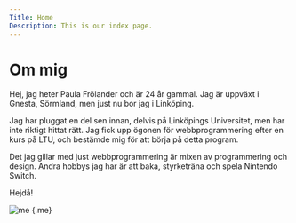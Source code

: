 ```yaml
---
Title: Home
Description: This is our index page.
---
```


Om mig
==========================

Hej, jag heter Paula Frölander och är 24 år gammal. Jag är uppväxt i Gnesta, Sörmland, men just nu bor jag i Linköping.

Jag har pluggat en del sen innan, delvis på Linköpings Universitet, men har inte riktigt hittat rätt. Jag fick upp ögonen för webbprogrammering efter en kurs på LTU, och bestämde mig för att börja på detta program.

Det jag gillar med just webbprogrammering är mixen av programmering och design. Andra hobbys jag har är att baka, styrketräna och spela Nintendo Switch.

Hejdå!

![me](%assets_url%/img/clayme.jpg) {.me}